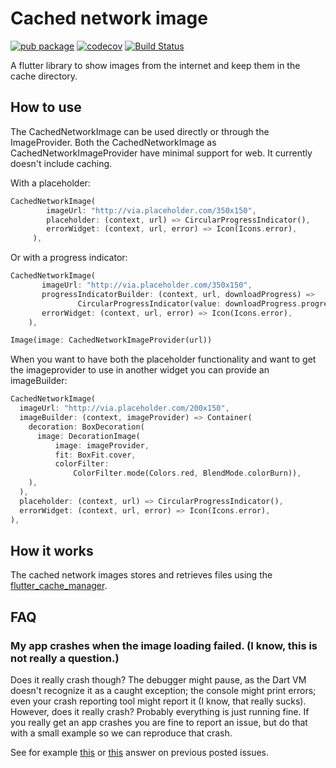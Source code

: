 # Cached network image
[![pub package](https://img.shields.io/pub/v/cached_network_image.svg)](https://pub.dartlang.org/packages/cached_network_image)
[![codecov](https://codecov.io/gh/Baseflow/flutter_cached_network_image/branch/master/graph/badge.svg?token=I5qW0RvoXN)](https://codecov.io/gh/Baseflow/flutter_cached_network_image)
[![Build Status](https://github.com/Baseflow/flutter_cached_network_image/workflows/app_facing_package/badge.svg?branch=develop)](https://github.com/Baseflow/flutter_cached_network_image/actions/workflows/app_facing_package.yaml)

A flutter library to show images from the internet and keep them in the cache directory.

## How to use
The CachedNetworkImage can be used directly or through the ImageProvider.
Both the CachedNetworkImage as CachedNetworkImageProvider have minimal support for web. It currently doesn't include caching.

With a placeholder:
```dart
CachedNetworkImage(
        imageUrl: "http://via.placeholder.com/350x150",
        placeholder: (context, url) => CircularProgressIndicator(),
        errorWidget: (context, url, error) => Icon(Icons.error),
     ),
 ```
 
 Or with a progress indicator:
 ```dart
CachedNetworkImage(
        imageUrl: "http://via.placeholder.com/350x150",
        progressIndicatorBuilder: (context, url, downloadProgress) => 
                CircularProgressIndicator(value: downloadProgress.progress),
        errorWidget: (context, url, error) => Icon(Icons.error),
     ),
 ```


````dart
Image(image: CachedNetworkImageProvider(url))
````

When you want to have both the placeholder functionality and want to get the imageprovider to use in another widget you can provide an imageBuilder:
```dart
CachedNetworkImage(
  imageUrl: "http://via.placeholder.com/200x150",
  imageBuilder: (context, imageProvider) => Container(
    decoration: BoxDecoration(
      image: DecorationImage(
          image: imageProvider,
          fit: BoxFit.cover,
          colorFilter:
              ColorFilter.mode(Colors.red, BlendMode.colorBurn)),
    ),
  ),
  placeholder: (context, url) => CircularProgressIndicator(),
  errorWidget: (context, url, error) => Icon(Icons.error),
),
```

## How it works
The cached network images stores and retrieves files using the [flutter_cache_manager](https://pub.dartlang.org/packages/flutter_cache_manager). 

## FAQ
### My app crashes when the image loading failed. (I know, this is not really a question.)
Does it really crash though? The debugger might pause, as the Dart VM doesn't recognize it as a caught exception; the console might print errors; even your crash reporting tool might report it (I know, that really sucks). However, does it really crash? Probably everything is just running fine. If you really get an app crashes you are fine to report an issue, but do that with a small example so we can reproduce that crash.

See for example [this](https://github.com/Baseflow/flutter_cached_network_image/issues/336#issuecomment-760769361) or [this](https://github.com/Baseflow/flutter_cached_network_image/issues/536#issuecomment-760857495) answer on previous posted issues.
